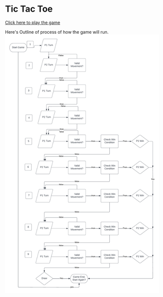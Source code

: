 # Tic Tac Toe 
<a href="https://kenny-136.github.io/tic-tac-toe/" target="_blank"> Click here to play the game</a>

Here's Outline of process of how the game will run.
<img src="./images/outline-program.png">
